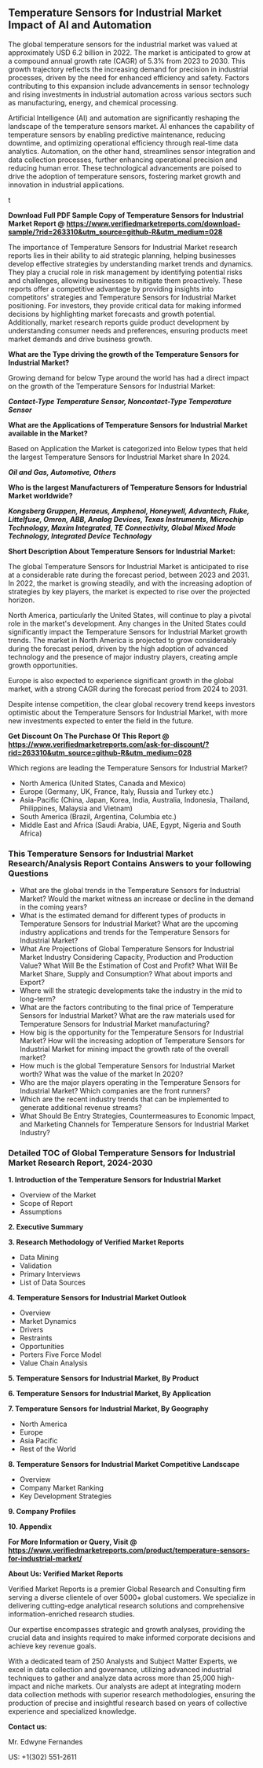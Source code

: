 <h2>Temperature Sensors for Industrial Market Impact of AI and Automation</h2><p>The global temperature sensors for the industrial market was valued at approximately USD 6.2 billion in 2022. The market is anticipated to grow at a compound annual growth rate (CAGR) of 5.3% from 2023 to 2030. This growth trajectory reflects the increasing demand for precision in industrial processes, driven by the need for enhanced efficiency and safety. Factors contributing to this expansion include advancements in sensor technology and rising investments in industrial automation across various sectors such as manufacturing, energy, and chemical processing.</p><p>Artificial Intelligence (AI) and automation are significantly reshaping the landscape of the temperature sensors market. AI enhances the capability of temperature sensors by enabling predictive maintenance, reducing downtime, and optimizing operational efficiency through real-time data analytics. Automation, on the other hand, streamlines sensor integration and data collection processes, further enhancing operational precision and reducing human error. These technological advancements are poised to drive the adoption of temperature sensors, fostering market growth and innovation in industrial applications.</p>t</p><p id="" class=""><strong>Download Full PDF Sample Copy of Temperature Sensors for Industrial Market Report @ <a href="https://www.verifiedmarketreports.com/download-sample/?rid=263310&utm_source=github-R&utm_medium=028" target="_blank">https://www.verifiedmarketreports.com/download-sample/?rid=263310&utm_source=github-R&utm_medium=028</a></strong></p><p>The importance of&nbsp;Temperature Sensors for Industrial Market research reports lies in their ability to aid strategic planning, helping businesses develop effective strategies by understanding market trends and dynamics. They play a crucial role in risk management by identifying potential risks and challenges, allowing businesses to mitigate them proactively. These reports offer a competitive advantage by providing insights into competitors' strategies and Temperature Sensors for Industrial Market positioning. For investors, they provide critical data for making informed decisions by highlighting market forecasts and growth potential. Additionally, market research reports guide product development by understanding consumer needs and preferences, ensuring products meet market demands and drive business growth.</p><p><strong>What are the&nbsp;Type driving the growth of the Temperature Sensors for Industrial Market?</strong></p><p id="" class="">Growing demand for below Type around the world has had a direct impact on the growth of the Temperature Sensors for Industrial Market:</p><em><strong>Contact-Type Temperature Sensor, Noncontact-Type Temperature Sensor</strong></em></p><strong>What are the&nbsp;Applications&nbsp;of Temperature Sensors for Industrial Market available in the Market?</strong></p><p id="" class="">Based on Application the Market is categorized into Below types that held the largest Temperature Sensors for Industrial Market share In 2024.</p><em><strong>Oil and Gas, Automotive, Others</strong></em></p><strong>Who is the largest Manufacturers of Temperature Sensors for Industrial Market worldwide?</strong></p><p><em><strong>Kongsberg Gruppen, Heraeus, Amphenol, Honeywell, Advantech, Fluke, Littelfuse, Omron, ABB, Analog Devices, Texas Instruments, Microchip Technology, Maxim Integrated, TE Connectivity, Global Mixed Mode Technology, Integrated Device Technology</strong></em></p><p id="" class=""><strong>Short Description About Temperature Sensors for Industrial Market:</strong></p><p>The global Temperature Sensors for Industrial Market is anticipated to rise at a considerable rate during the forecast period, between 2023 and 2031. In 2022, the market is growing steadily, and with the increasing adoption of strategies by key players, the market is expected to rise over the projected horizon.</p><p>North America, particularly the United States, will continue to play a pivotal role in the market's development. Any changes in the United States could significantly impact the Temperature Sensors for Industrial Market growth trends. The market in North America is projected to grow considerably during the forecast period, driven by the high adoption of advanced technology and the presence of major industry players, creating ample growth opportunities.</p><p>Europe is also expected to experience significant growth in the global market, with a strong CAGR during the forecast period from 2024 to 2031.</p><p>Despite intense competition, the clear global recovery trend keeps investors optimistic about the Temperature Sensors for Industrial Market, with more new investments expected to enter the field in the future.</p><p id="" class=""><strong>Get Discount On The Purchase Of This Report @ <a href="https://www.verifiedmarketreports.com/ask-for-discount/?rid=263310&utm_source=github-R&utm_medium=028" target="_blank">https://www.verifiedmarketreports.com/ask-for-discount/?rid=263310&utm_source=github-R&utm_medium=028</a></strong></p>Which regions are leading the Temperature Sensors for Industrial Market?</p><ul><li>North America (United States, Canada and Mexico)</li><li>Europe (Germany, UK, France, Italy, Russia and Turkey etc.)</li><li>Asia-Pacific (China, Japan, Korea, India, Australia, Indonesia, Thailand, Philippines, Malaysia and Vietnam)</li><li>South America (Brazil, Argentina, Columbia etc.)</li><li>Middle East and Africa (Saudi Arabia, UAE, Egypt, Nigeria and South Africa)</li></ul><h3 id="" class="">This Temperature Sensors for Industrial Market Research/Analysis Report Contains Answers to your following Questions</h3><ul><li>What are the global trends in the Temperature Sensors for Industrial Market? Would the market witness an increase or decline in the demand in the coming years?</li><li>What is the estimated demand for different types of products in Temperature Sensors for Industrial Market? What are the upcoming industry applications and trends for the Temperature Sensors for Industrial Market?</li><li>What Are Projections of Global Temperature Sensors for Industrial Market Industry Considering Capacity, Production and Production Value? What Will Be the Estimation of Cost and Profit? What Will Be Market Share, Supply and Consumption? What about imports and Export?</li><li>Where will the strategic developments take the industry in the mid to long-term?</li><li>What are the factors contributing to the final price of Temperature Sensors for Industrial Market? What are the raw materials used for Temperature Sensors for Industrial Market manufacturing?</li><li>How big is the opportunity for the Temperature Sensors for Industrial Market? How will the increasing adoption of Temperature Sensors for Industrial Market for mining impact the growth rate of the overall market?</li><li>How much is the global Temperature Sensors for Industrial Market worth? What was the value of the market In 2020?</li><li>Who are the major players operating in the Temperature Sensors for Industrial Market? Which companies are the front runners?</li><li>Which are the recent industry trends that can be implemented to generate additional revenue streams?</li><li>What Should Be Entry Strategies, Countermeasures to Economic Impact, and Marketing Channels for Temperature Sensors for Industrial Market Industry?</li></ul><h3 id="" class="">Detailed TOC of Global Temperature Sensors for Industrial Market Research Report, 2024-2030</h3><p id="" class=""><strong>1. Introduction of the Temperature Sensors for Industrial Market</strong></p><ul><li>Overview of the Market</li><li>Scope of Report</li><li>Assumptions</li></ul><p id="" class=""><strong>2. Executive Summary</strong></p><p id="" class=""><strong>3. Research Methodology of Verified Market Reports</strong></p><ul><li>Data Mining</li><li>Validation</li><li>Primary Interviews</li><li>List of Data Sources</li></ul><p id="" class=""><strong>4. Temperature Sensors for Industrial Market Outlook</strong></p><ul><li>Overview</li><li>Market Dynamics</li><li>Drivers</li><li>Restraints</li><li>Opportunities</li><li>Porters Five Force Model</li><li>Value Chain Analysis</li></ul><p id="" class=""><strong>5. Temperature Sensors for Industrial Market, By Product</strong></p><p id="" class=""><strong>6. Temperature Sensors for Industrial Market, By Application</strong></p><p id="" class=""><strong>7. Temperature Sensors for Industrial Market, By Geography</strong></p><ul><li>North America</li><li>Europe</li><li>Asia Pacific</li><li>Rest of the World</li></ul><p id="" class=""><strong>8. Temperature Sensors for Industrial Market Competitive Landscape</strong></p><ul><li>Overview</li><li>Company Market Ranking</li><li>Key Development Strategies</li></ul><p id="" class=""><strong>9. Company Profiles</strong></p><p id="" class=""><strong>10. Appendix</strong></p><p id="" class=""><strong>For More Information or Query, Visit @ <a href="https://www.verifiedmarketreports.com/product/temperature-sensors-for-industrial-market/" target="_blank">https://www.verifiedmarketreports.com/product/temperature-sensors-for-industrial-market/</a></strong></p><p id="" class=""><strong>About Us: Verified Market Reports</strong></p><p id="" class="">Verified Market Reports is a premier Global Research and Consulting firm serving a diverse clientele of over 5000+ global customers. We specialize in delivering cutting-edge analytical research solutions and comprehensive information-enriched research studies.</p><p id="" class="">Our expertise encompasses strategic and growth analyses, providing the crucial data and insights required to make informed corporate decisions and achieve key revenue goals.</p><p id="" class="">With a dedicated team of 250 Analysts and Subject Matter Experts, we excel in data collection and governance, utilizing advanced industrial techniques to gather and analyze data across more than 25,000 high-impact and niche markets. Our analysts are adept at integrating modern data collection methods with superior research methodologies, ensuring the production of precise and insightful research based on years of collective experience and specialized knowledge.</p><p id="" class=""><strong>Contact us:</strong></p><p id="" class="">Mr. Edwyne Fernandes</p><p id="" class="">US: +1(302) 551-2611</p>